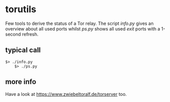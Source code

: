 # torutils
Few tools to derive the status of a Tor relay.
The script *info.py* gives an overview about all used ports whilst *ps.py* shows all used _exit_ ports with a 1-second refresh.

## typical call
    $> ./info.py
		$> ./ps.py

## more info
Have a look at https://www.zwiebeltoralf.de/torserver too.
